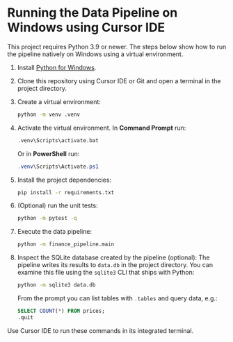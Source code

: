 # Running the Data Pipeline on Windows using Cursor IDE

This project requires Python 3.9 or newer. The steps below show how to run the pipeline natively on Windows using a virtual environment.

1. Install [Python for Windows](https://www.python.org/downloads/windows/).
2. Clone this repository using Cursor IDE or Git and open a terminal in the project directory.
3. Create a virtual environment:
   ```bash
   python -m venv .venv
   ```
4. Activate the virtual environment. In **Command Prompt** run:
   ```cmd
   .venv\Scripts\activate.bat
   ```
   Or in **PowerShell** run:
   ```powershell
   .venv\Scripts\Activate.ps1
   ```
5. Install the project dependencies:
   ```bash
   pip install -r requirements.txt
   ```
6. (Optional) run the unit tests:
   ```bash
   python -m pytest -q
   ```
7. Execute the data pipeline:
   ```bash
   python -m finance_pipeline.main
   ```

8. Inspect the SQLite database created by the pipeline (optional):
   The pipeline writes its results to `data.db` in the project directory. You
   can examine this file using the `sqlite3` CLI that ships with Python:
   ```bash
   python -m sqlite3 data.db
   ```
   From the prompt you can list tables with `.tables` and query data, e.g.:
   ```sql
   SELECT COUNT(*) FROM prices;
   .quit
   ```

Use Cursor IDE to run these commands in its integrated terminal.
